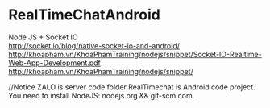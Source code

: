 # RealTimeChatAndroid
Node JS + Socket IO</br>
http://socket.io/blog/native-socket-io-and-android/</br>
http://khoapham.vn/KhoaPhamTraining/nodejs/snippet/Socket-IO-Realtime-Web-App-Development.pdf</br>
http://khoapham.vn/KhoaPhamTraining/nodejs/snippet/</br>


//Notice
ZALO is server code folder
RealTimechat is Android code project.
You need to install NodeJS: nodejs.org && git-scm.com.

